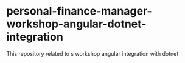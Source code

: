 # personal-finance-manager-workshop-angular-dotnet-integration
This repository related to s workshop angular integration with dotnet
